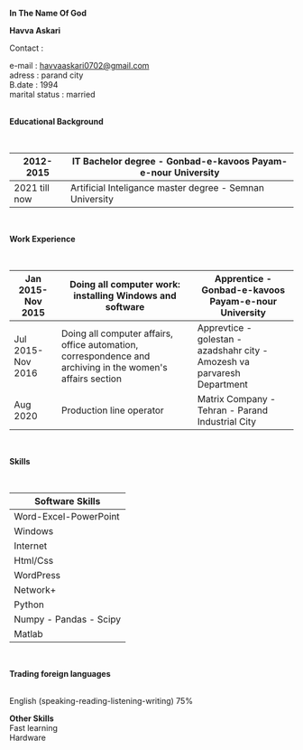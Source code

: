 **In The Name Of God**
  
**Havva Askari**
  
  Contact :<br/>
 
  e-mail : havvaaskari0702@gmail.com <br/>
  adress : parand city <br/>
  B.date : 1994 <br/>
  marital status : married <br/>
   <br/>
  
**Educational Background**
  
  <br/>
  
|           2012-2015          |          IT Bachelor degree - Gonbad-e-kavoos Payam-e-nour University         |
|--------------------------------|---------------------------------------------------------------------------------|
| 2021 till now                | َArtificial Inteligance master degree - Semnan University                              |
  
  <br/>
  
**Work Experience**
  
  <br/>
  
| Jan 2015-Nov 2015  | Doing all computer work: installing Windows and software                     |Apprentice - Gonbad-e-kavoos Payam-e-nour University                   |
|---------------------|----------------------------------------------------------------------------------------|--------------------------------------------------------|
| Jul 2015- Nov 2016 | Doing all computer affairs, office automation, correspondence and archiving in the women's affairs section | Apprevtice - golestan - azadshahr city - Amozesh va parvaresh Department |
| Aug 2020  | Production line operator                                                                      | Matrix Company - Tehran - Parand Industrial City|
  
  <br/>
  
**Skills**
  
  <br/>
  
| Software Skills   |
|-----------------------|
| Word-Excel-PowerPoint |
| Windows               |
| Internet              |
| Html/Css              |
| WordPress             |
| Network+              |
| Python                |
| Numpy - Pandas - Scipy|
| Matlab                |
  
  <br/>
  
**Trading foreign languages**
 
  <br/>
  English (speaking-reading-listening-writing) 75%
  <br/>
  
  **Other Skills**
  <br/>
  Fast learning
  <br/>
  Hardware
  <br/>
   
